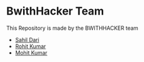 # BwithHacker Team

This Repository is made by the BWITHHACKER team

- [Sahil Dari](https://github.com/sahildari)
- [Rohit Kumar](https://github.com/r04i7)
- [Mohit Kumar](https://github.com/mohitkumar0786)
